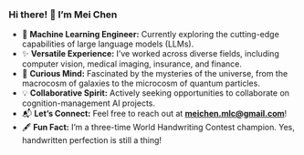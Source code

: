 ### Hi there! 👋 I’m Mei Chen

- 🔭 **Machine Learning Engineer:** Currently exploring the cutting-edge capabilities of large language models (LLMs).  
- ✨ **Versatile Experience:** I’ve worked across diverse fields, including computer vision, medical imaging, insurance, and finance.  
- 🌌 **Curious Mind:** Fascinated by the mysteries of the universe, from the macrocosm of galaxies to the microcosm of quantum particles.  
- 💡 **Collaborative Spirit:** Actively seeking opportunities to collaborate on cognition-management AI projects.  
- 📬 **Let’s Connect:** Feel free to reach out at **meichen.mlc@gmail.com**!  
- 🖋 **Fun Fact:** I’m a three-time World Handwriting Contest champion. Yes, handwritten perfection is still a thing!  
